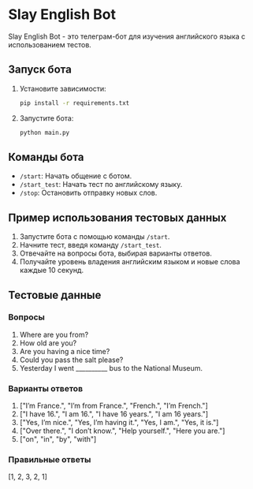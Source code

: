 # Slay English Bot

Slay English Bot - это телеграм-бот для изучения английского языка с использованием тестов.

## Запуск бота

1. Установите зависимости:

    ```bash
    pip install -r requirements.txt
    ```

2. Запустите бота:

    ```bash
    python main.py
    ```

## Команды бота

- `/start`: Начать общение с ботом.
- `/start_test`: Начать тест по английскому языку.
- `/stop`: Остановить отправку новых слов.

## Пример использования тестовых данных

1. Запустите бота с помощью команды `/start`.
2. Начните тест, введя команду `/start_test`.
3. Отвечайте на вопросы бота, выбирая варианты ответов.
4. Получайте уровень владения английским языком и новые слова каждые 10 секунд.

## Тестовые данные

### Вопросы

1. Where are you from?
2. How old are you?
3. Are you having a nice time?
4. Could you pass the salt please?
5. Yesterday I went __________ bus to the National Museum.

### Варианты ответов

1. ["I’m France.", "I’m from France.", "French.", "I’m French."]
2. ["I have 16.", "I am 16.", "I have 16 years.", "I am 16 years."]
3. ["Yes, I’m nice.", "Yes, I’m having it.", "Yes, I am.", "Yes, it is."]
4. ["Over there.", "I don’t know.", "Help yourself.", "Here you are."]
5. ["on", "in", "by", "with"]

### Правильные ответы

[1, 2, 3, 2, 1]
